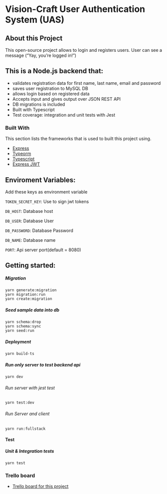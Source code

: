 # Vision-Craft User Authentication System (UAS)

## About this Project
This open-source project allows to login and registers users. User can see a message (“Yay, you’re logged in!”)

## This is a Node.js backend that:
* validates registration data for first name, last name, email and password
* saves user registration to MySQL DB
* allows login based on registered data
* Accepts input and gives output over JSON REST API
* DB migrations is included
* Built with Typescript
* Test coverage: integration and unit tests with Jest


### Built With
This section lists the frameworks that is used to built this project using.
* [Express](https://expressjs.com/)
* [Typeorm](https://typeorm.io/#/)
* [Typescript](https://www.typescriptlang.org/docs/home.html)
* [Express JWT](https://www.npmjs.com/package/express-jwt)

## Enviroment Variables:

Add these keys as environment variable

`TOKEN_SECRET_KEY`: Use to sign jwt tokens

`DB_HOST`: Database host

`DB_USER`: Database User

`DB_PASSWORD`: Database Password

`DB_NAME`: Database name

`PORT`: Api server port(default = 8080)

## Getting started:

##### Migration
    yarn generate:migration
    yarn migration:run
    yarn create:migration


##### Seed sample data into db
	yarn schema:drop
	yarn schema:sync
	yarn seed:run

##### Deployment
    yarn build-ts

##### Run only server to test backend api
	yarn dev
###### Run server with jest test
	yarn test:dev
###### Run Server and client
	yarn run:fullstack

#### Test
##### Unit & Integration tests
    yarn test

### Trello board

* [Trello board for this project](https://trello.com/b/jz3jbpDR)

